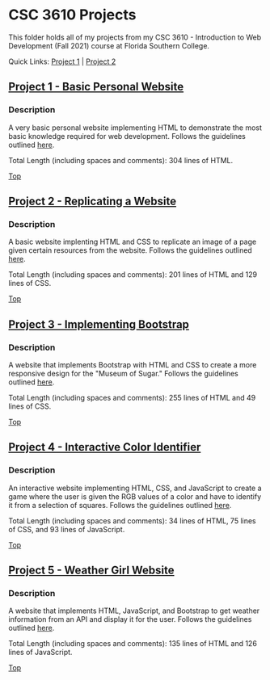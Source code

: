 # CSC 3610 Projects
This folder holds all of my projects from my CSC 3610 - Introduction to Web Development (Fall 2021) course at Florida Southern College.

Quick Links: [Project 1](https://github.com/JacobKnox/Jacob-Knox-Projects/blob/main/CSC%203610#project-1---basic-personal-website) | [Project 2](https://github.com/JacobKnox/Jacob-Knox-Projects/blob/main/CSC%203610#project-2---replicating-a-website)
## [Project 1 - Basic Personal Website](https://github.com/JacobKnox/Jacob-Knox-Projects/tree/main/CSC%203610/Project%201)
### Description
A very basic personal website implementing HTML to demonstrate the most basic knowledge required for web development. Follows the guidelines outlined [here](https://github.com/JacobKnox/Jacob-Knox-Projects/blob/main/CSC%203610/Project%20Guidelines/Project%201%20Guidelines.pdf).

Total Length (including spaces and comments): 304 lines of HTML.

[Top](https://github.com/JacobKnox/Jacob-Knox-Projects/blob/main/CSC%203610#readme)

## [Project 2 - Replicating a Website](https://github.com/JacobKnox/Jacob-Knox-Projects/tree/main/CSC%203610/Project%202)
### Description
A basic website implenting HTML and CSS to replicate an image of a page given certain resources from the website. Follows the guidelines outlined [here](https://github.com/JacobKnox/Jacob-Knox-Projects/blob/main/CSC%203610/Project%20Guidelines/Project%202%20Guidelines.pdf).

Total Length (including spaces and comments): 201 lines of HTML and 129 lines of CSS.

[Top](https://github.com/JacobKnox/Jacob-Knox-Projects/blob/main/CSC%203610#readme)

## [Project 3 - Implementing Bootstrap](https://github.com/JacobKnox/Jacob-Knox-Projects/tree/main/CSC%203610/Project%203)
### Description
A website that implements Bootstrap with HTML and CSS to create a more responsive design for the "Museum of Sugar." Follows the guidelines outlined [here](https://github.com/JacobKnox/Jacob-Knox-Projects/blob/main/CSC%203610/Project%20Guidelines/Project%203%20Guidelines.pdf).

Total Length (including spaces and comments): 255 lines of HTML and 49 lines of CSS.

[Top](https://github.com/JacobKnox/Jacob-Knox-Projects/blob/main/CSC%203610#readme)

## [Project 4 - Interactive Color Identifier](https://github.com/JacobKnox/Jacob-Knox-Projects/tree/main/CSC%203610/Project%204)
### Description
An interactive website implementing HTML, CSS, and JavaScript to create a game where the user is given the RGB values of a color and have to identify it from a selection of squares. Follows the guidelines outlined [here](https://github.com/JacobKnox/Jacob-Knox-Projects/blob/main/CSC%203610/Project%20Guidelines/Project%204%20Guidelines.pdf).

Total Length (including spaces and comments): 34 lines of HTML, 75 lines of CSS, and 93 lines of JavaScript.

[Top](https://github.com/JacobKnox/Jacob-Knox-Projects/blob/main/CSC%203610#readme)

## [Project 5 - Weather Girl Website](https://github.com/JacobKnox/Jacob-Knox-Projects/tree/main/CSC%203610/Project%205)
### Description
A website that implements HTML, JavaScript, and Bootstrap to get weather information from an API and display it for the user. Follows the guidelines outlined [here](https://github.com/JacobKnox/Jacob-Knox-Projects/blob/main/CSC%203610/Project%20Guidelines/Project%205%20Guidelines.pdf).

Total Length (including spaces and comments): 135 lines of HTML and 126 lines of JavaScript.

[Top](https://github.com/JacobKnox/Jacob-Knox-Projects/blob/main/CSC%203610#readme)
